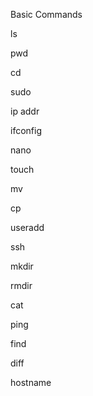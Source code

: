 Basic Commands

ls

pwd

cd

sudo 

ip addr 

ifconfig

nano 

touch 

mv 

cp

useradd

ssh

mkdir

rmdir

cat 

ping 

find

diff

hostname


